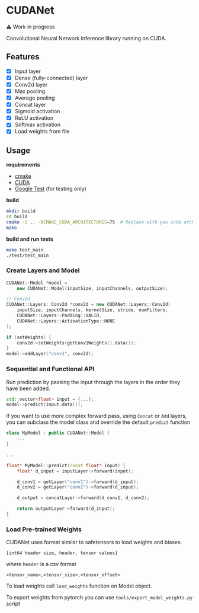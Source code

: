 # CUDANet

:warning: Work in progress

Convolutional Neural Network inference library running on CUDA.

## Features

- [x] Input layer
- [x] Dense (fully-connected) layer
- [x] Conv2d layer
- [x] Max pooling
- [x] Average pooling
- [x] Concat layer
- [x] Sigmoid activation
- [x] ReLU activation
- [x] Softmax activation
- [x] Load weights from file 

## Usage

**requirements**
- [cmake](https://cmake.org/)
- [CUDA](https://developer.nvidia.com/cuda-downloads)
- [Google Test](https://github.com/google/googletest) (for testing only)

**build**

```sh
mkdir build
cd build
cmake -S .. -DCMAKE_CUDA_ARCHITECTURES=75  # Replace with you cuda architecture
make
```

**build and run tests**

```sh
make test_main
./test/test_main
```

### Create Layers and Model

```cpp
CUDANet::Model *model =
    new CUDANet::Model(inputSize, inputChannels, outputSize);

// Conv2d
CUDANet::Layers::Conv2d *conv2d = new CUDANet::Layers::Conv2d(
    inputSize, inputChannels, kernelSize, stride, numFilters,
    CUDANet::Layers::Padding::VALID,
    CUDANet::Layers::ActivationType::NONE
);

if (setWeights) {
    conv2d->setWeights(getConv1Weights().data());
}
model->addLayer("conv1", conv2d);
```

### Sequential and Functional API

Run prediction by passing the input through the layers in the order they have been added.

```cpp
std::vector<float> input = {...};
model->predict(input.data());
```

If you want to use more complex forward pass, using `Concat` or `Add` layers, you can subclass the model class and override the default `predict` function

```cpp
class MyModel : public CUDANet::Model {
    ...
}

...

float* MyModel::predict(const float* input) {
    float* d_input = inputLayer->forward(input);

    d_conv1 = getLayer("conv1")->forward(d_input);
    d_conv2 = getLayer("conv2")->forward(d_input);

    d_output = concatLayer->forward(d_conv1, d_conv2);

    return outputLayer->forward(d_input);
}
```

### Load Pre-trained Weights

CUDANet uses format similar to safetensors to load weights and biases.

```
[int64 header size, header, tensor values]
```

where `header` is a csv format

```
<tensor_name>,<tensor_size>,<tensor_offset>
```

To load weights call `load_weights` function on Model object.

To export weights from pytorch you can use `tools/export_model_weights.py` script